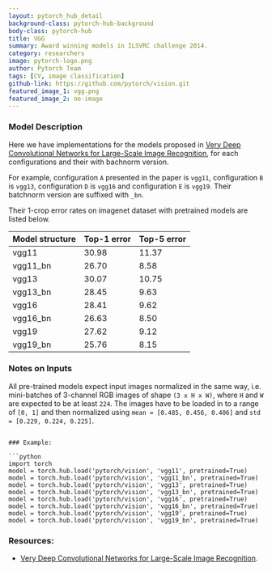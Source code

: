 ```yaml
---
layout: pytorch_hub_detail
background-class: pytorch-hub-background
body-class: pytorch-hub
title: VGG
summary: Award winning models in ILSVRC challenge 2014.
category: researchers
image: pytorch-logo.png
author: Pytorch Team
tags: [CV, image classification]
github-link: https://github.com/pytorch/vision.git
featured_image_1: vgg.png
featured_image_2: no-image
---
```


### Model Description

Here we have implementations for the models proposed in [Very Deep Convolutional Networks for Large-Scale Image Recognition](https://arxiv.org/abs/1409.1556),
for each configurations and their with bachnorm version.

For example, configuration `A` presented in the paper is `vgg11`, configuration `B` is `vgg13`, configuration `D` is `vgg16`
and configuration `E` is `vgg19`. Their batchnorm version are suffixed with `_bn`.

Their 1-crop error rates on imagenet dataset with pretrained models are listed below.

| Model structure | Top-1 error | Top-5 error |
| --------------- | ----------- | ----------- |
|  vgg11          | 30.98       | 11.37       |
|  vgg11_bn       | 26.70       | 8.58        |
|  vgg13          | 30.07       | 10.75       |
|  vgg13_bn       | 28.45       | 9.63        |
|  vgg16          | 28.41       | 9.62        |
|  vgg16_bn       | 26.63       | 8.50        |
|  vgg19          | 27.62       | 9.12        |
|  vgg19_bn       | 25.76       | 8.15        |

### Notes on Inputs

All pre-trained models expect input images normalized in the same way,
i.e. mini-batches of 3-channel RGB images of shape `(3 x H x W)`, where `H` and `W` are expected to be at least `224`.
The images have to be loaded in to a range of `[0, 1]` and then normalized using `mean = [0.485, 0.456, 0.406]`
and `std = [0.229, 0.224, 0.225]`.
```

### Example:

```python
import torch
model = torch.hub.load('pytorch/vision', 'vgg11', pretrained=True)
model = torch.hub.load('pytorch/vision', 'vgg11_bn', pretrained=True)
model = torch.hub.load('pytorch/vision', 'vgg13', pretrained=True)
model = torch.hub.load('pytorch/vision', 'vgg13_bn', pretrained=True)
model = torch.hub.load('pytorch/vision', 'vgg16', pretrained=True)
model = torch.hub.load('pytorch/vision', 'vgg16_bn', pretrained=True)
model = torch.hub.load('pytorch/vision', 'vgg19', pretrained=True)
model = torch.hub.load('pytorch/vision', 'vgg19_bn', pretrained=True)
```

### Resources:

- [Very Deep Convolutional Networks for Large-Scale Image Recognition](https://arxiv.org/abs/1409.1556).
